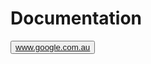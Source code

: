 
<h1> Documentation </h1>
<!--  <a  href="https://docs.jupyter.org/en/latest/"  target="_blank">Click Here</a> -->


<button class="IPbutton" id="" type="button" onclick="location.href='https://www.google.com.au';"> www.google.com.au </button>
